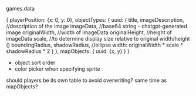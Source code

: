 games.data

{
  playerPosition: {x: 0, y: 0},
  objectTypes: {
    uuid: {
      title,
      imageDescription, //description of the image
      imageData, //base64 string - chatgpt-generated image
      originalWidth, //width of imageData
      originalHeight, //height of imageData
      scale, //to determine display size relative to original width/height ()
      boundingRadius,
      shadowRadius, //ellipse width: originalWidth * scale * shadowRadius * 2
    }
  },
  mapObjects: {
    uuid: {x, y}
  }
}



- object sort order
- color picker when specifying sprite

should players be its own table to avoid overwriting? same time as mapObjects?
